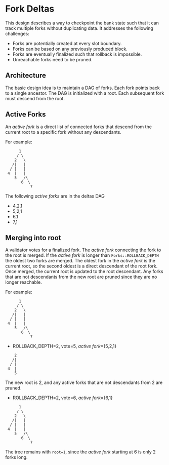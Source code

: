 # Fork Deltas

This design describes a way to checkpoint the bank state such that it can track multiple forks without duplicating data.  It addresses the following challenges:

* Forks are potentially created at every slot boundary.
* Forks can be based on any previously produced block.
* Forks are eventually finalized such that rollback is impossible.
* Unreachable forks need to be pruned.

## Architecture

The basic design idea is to maintain a DAG of forks.  Each fork points back to a single ancestor.  The DAG is initialized with a root.  Each subsequent fork must descend from the root.

## Active Forks

An *active fork* is a direct list of connected forks that descend from the current root to a specific fork without any descendants.

For example:

```art
      1
     / \
    2   \
   /|   |
  / |   |
 4  |   |
    5   /\
       6  \
           7
```

The following *active forks* are in the deltas DAG

* 4,2,1
* 5,2,1
* 6,1
* 7,1

## Merging into root

A validator votes for a finalized fork.  The *active fork* connecting the fork to the root is merged.  If the *active fork* is longer than `Forks::ROLLBACK_DEPTH` the oldest two forks are merged.  The oldest fork in the *active fork* is the current root, so the second oldest is a direct descendant of the root fork.  Once merged, the current root is updated to the root descendant. Any forks that are not descendants from the new root are pruned since they are no longer reachable.

For example:

```art
      1
     / \
    2   \
   /|   |
  / |   |
 4  |   |
    5   /\
       6  \
           7
```

* ROLLBACK\_DEPTH=2, vote=5, *active fork*={5,2,1}

```art
    2
   /|
  / |
 4  |
    5
```

The new root is 2, and any active forks that are not descendants from 2 are pruned.

* ROLLBACK\_DEPTH=2, vote=6, *active fork*={6,1}

```art
      1
     / \
    2   \
   /|   |
  / |   |
 4  |   |
    5   /\
       6  \
           7
```

The tree remains with `root=1`, since the *active fork* starting at 6 is only 2 forks long.
